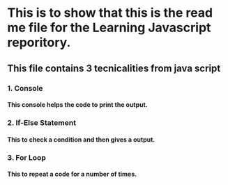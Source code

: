 # This is to show that this is the read me file for the Learning Javascript reporitory.
## This file contains 3 tecnicalities from java script 
### 1. Console
#### This console helps the code to print the output.
### 2. If-Else Statement
#### This to check a condition and then gives a output.
### 3. For Loop
#### This to repeat a code for a number of times.
